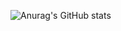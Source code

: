 ![Anurag's GitHub stats](https://github-readme-stats.vercel.app/api?username=uck16m1997&show_icons=true&theme=radical&include_all_commits=true&hide=issues,contribs&custom_title=uck16m1997+Github+History)
